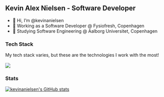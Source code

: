 ## Kevin Alex Nielsen - Software Developer

- 👋 Hi, I’m @kevinanielsen
- 🏢 Working as a Software Developer @ Fysiofresh, Copenhagen
- 🏫 Studying Software Engineering @ Aalborg Universitet, Copenhagen

### Tech Stack
My tech stack varies, but these are the technologies I work with the most! </br></br>
<img src="https://skillicons.dev/icons?i=docker,css,html,js,nodejs,react,tailwind,vite,vitest,vue,express,go,python" />

### Stats
[![kevinanielsen's GitHub stats](https://github-readme-stats.vercel.app/api?username=kevinanielsen)](https://github.com/anuraghazra/github-readme-stats)

